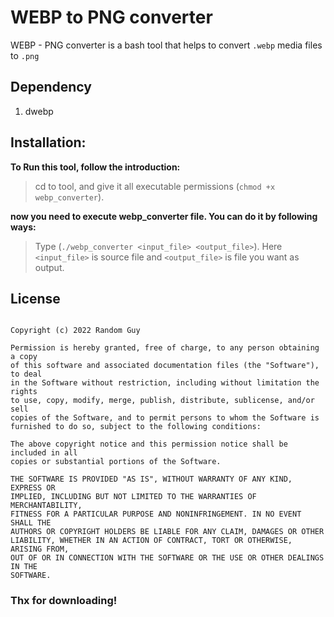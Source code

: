 # WEBP to PNG converter


WEBP - PNG converter is a bash tool that helps to convert `.webp` media files to `.png`<br>

## Dependency
1) dwebp

## Installation:

<b>To Run this tool, follow the introduction:</b>

> cd to tool, and give it all executable permissions (`chmod +x webp_converter`).


<b>now you need to execute webp_converter file. You can do it by following
ways:</b>

>  Type (`./webp_converter <input_file> <output_file>`). Here `<input_file>` is source file and `<output_file>` is file you want as output.


## License
```MIT License

Copyright (c) 2022 Random Guy

Permission is hereby granted, free of charge, to any person obtaining a copy
of this software and associated documentation files (the "Software"), to deal
in the Software without restriction, including without limitation the rights
to use, copy, modify, merge, publish, distribute, sublicense, and/or sell
copies of the Software, and to permit persons to whom the Software is
furnished to do so, subject to the following conditions:

The above copyright notice and this permission notice shall be included in all
copies or substantial portions of the Software.

THE SOFTWARE IS PROVIDED "AS IS", WITHOUT WARRANTY OF ANY KIND, EXPRESS OR
IMPLIED, INCLUDING BUT NOT LIMITED TO THE WARRANTIES OF MERCHANTABILITY,
FITNESS FOR A PARTICULAR PURPOSE AND NONINFRINGEMENT. IN NO EVENT SHALL THE
AUTHORS OR COPYRIGHT HOLDERS BE LIABLE FOR ANY CLAIM, DAMAGES OR OTHER
LIABILITY, WHETHER IN AN ACTION OF CONTRACT, TORT OR OTHERWISE, ARISING FROM,
OUT OF OR IN CONNECTION WITH THE SOFTWARE OR THE USE OR OTHER DEALINGS IN THE
SOFTWARE.
```



### Thx for downloading!
